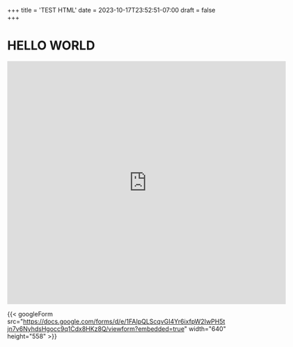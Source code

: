 +++
title = 'TEST HTML'
date = 2023-10-17T23:52:51-07:00
draft = false
+++

# HELLO WORLD

<iframe src="https://docs.google.com/forms/d/e/1FAIpQLScqvGI4Yr6ixfpW2IwPH5tjn7v6NyhdsHgocc9q1Cdx8HKz8Q/viewform?embedded=true" width="640" height="558" frameborder="0" marginheight="0" marginwidth="0">Loading…</iframe>


{{< googleForm src="https://docs.google.com/forms/d/e/1FAIpQLScqvGI4Yr6ixfpW2IwPH5tjn7v6NyhdsHgocc9q1Cdx8HKz8Q/viewform?embedded=true" width="640" height="558" >}}

